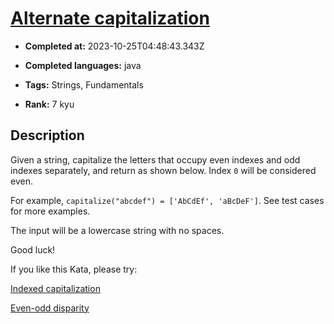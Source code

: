 # [Alternate capitalization](https://www.codewars.com/kata/59cfc000aeb2844d16000075)

- **Completed at:** 2023-10-25T04:48:43.343Z

- **Completed languages:** java

- **Tags:** Strings, Fundamentals

- **Rank:** 7 kyu

## Description

Given a string, capitalize the letters that occupy even indexes and odd indexes separately, and return as shown below. Index `0` will be considered even.

For example, `capitalize("abcdef") = ['AbCdEf', 'aBcDeF']`. See test cases for more examples.

The input will be a lowercase string with no spaces.

Good luck!

If you like this Kata, please try: 

[Indexed capitalization](https://www.codewars.com/kata/59cfc09a86a6fdf6df0000f1)

[Even-odd disparity](https://www.codewars.com/kata/59c62f1bdcc40560a2000060)